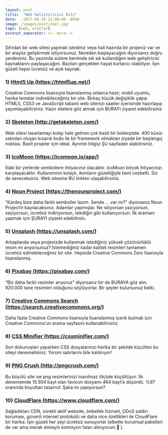 ```yaml
---
layout: post
title:  "Web Geliştiricisi Kiti"
date:   2017-08-10 22:00:00 -0600
image: /images/post/skel.jpg
tags: [web, araçlar]
excerpt_separator: <!--more-->
---
```


Sıfırdan bir web sitesi yapmak istediniz veya hali hazırda bir projeniz var ve bir arayüz geliştirmek istiyorsunuz. Nereden başlayacağım diyorsanız doğru yerdesiniz. Bu yazımda sizlere benimde sık sık kullandığım web geliştiricisi<!--more--> kaynaklarını paylaşacağım. Bazıları gerçekten hayat kurtarıcı olabiliyor. İşin güzeli hepsi ücretsiz ve açık kaynak.

### 1) [Html5 Up (https://html5up.net/)](https://html5up.net/)
Creative Commons lisansıyla lisanslanmış onlarca hazır, mobil uyumlu, harika temalar indirebileceğiniz bir site. Birkaç küçük değişiklik yapıp HTML5, CSS3 ve JavaScript tabanlı web sitenizi saatler içerisinde hazırlayıp yayımlayabilirsiniz. Hazır sitelere göz atmak için BURAYI ziyaret edebilirsiniz

### 2) [Skeleton (http://getskeleton.com/)](http://getskeleton.com/)
Web sitesi tasarlamayı kolay hale getiren çok basit bir boilerplate. 400 küsür satırdan oluşan kısacık kodu ile bir framework olmaktan ziyade bir başlangıç noktası. Basit projeler için ideal. Ayrıntılı bilgiyi ŞU sayfadan alabilirsiniz.

### 3) [IcoMoon (https://icomoon.io/app/)](https://icomoon.io/app/)
İllaki bir yerlerde sembollere ihtiyacınız olacaktır. IcoMoon birçok ihtiyacınızı karşılayacaktır. Kullanımının kolaylı, ikonların güzelliğiyle beni cezbetti. Siz de seveceksiniz. Web sitesine BU linkten ulaşabilirsiniz.

### 4) [Noun Project (https://thenounproject.com/)](https://thenounproject.com/)
"Kardeş bize daha farklı semboller lazım. Sende … var mı?" diyorsanız Noun Project’e bayılacaksınız. Adamlar yapmışlar. Ne istiyorsan yazıyorsun, seçiyorsun, ücretsiz indiriyorsun, istediğin gibi kullanıyorsun. İlk aramanı yapmak için ŞURAYI ziyaret edebilirsin.

### 5) [Unsplash (https://unsplash.com/)](https://unsplash.com/)
Arkaplanda veya projenizde kullanmak istediğiniz yüksek çözünürlüklü resim mi arıyorsunuz? İstemediğiniz kadar kaliteli resimleri tamamen ücretsiz edinebileceğiniz bir site. Hepside Creative Commons Zero lisansıyla lisanslanmış.

### 6) [Pixabay (https://pixabay.com/)](https://pixabay.com/)
“Biz daha farklı resimler arıyoruz” diyorsanız bir de BURAYA göz atın. 920.000 tane resimleri olduğunu söylüyorlar. Bir şeyler bulursunuz belki.

### 7) [Creative Commons Search (https://search.creativecommons.org/)](https://search.creativecommons.org/)
Daha fazla Creative Commons lisansıyla lisanslanmış içerik bulmak için Creative Commons’un arama sayfasını kullanabilirsiniz.

### 8) [CSS Minifier (https://cssminifier.com/)](https://cssminifier.com/)
Son dokunuşları yaparken CSS dosyalarınızı harika bir şekilde küçülten bu siteyi denemelisiniz. Yorum satırlarını bile kaldırıyor!

### 9) [PNG Crush (http://pngcrush.com/)](http://pngcrush.com/)
Bu büyülü site ise png resimlerinizi inanılmaz ölçüde küçültüyor. İlk denememde 15.504 bayt olan favicon dosyamı 464 bayt’a düşürdü. %97 oranında boyuttan tasarruf. Şaka mı yapıyorsun?

### 10) [CloudFlare (https://www.cloudflare.com/)](https://www.cloudflare.com/)
Sağladıkları CDN, sürekli aktif website, önbellek hizmeti, DDoS saldırı koruması, güvenli internet protokolü ve daha nice özellikleri ile CloudFlare bir harika. İşin güzeli her şeyi ücretsiz sunuyorlar (elbette kurumsal paketleri de var ama merak etmeyin komisyon falan almıyorum 🙂 ). 
